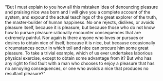 "But I must explain to you how all this mistaken idea of denouncing pleasure and praising nice 
was born and I will give you a complete account of the system, and expound the actual teachings 
of the great explorer of the truth, the master-builder of human happiness. No one rejects,
dislikes, or avoids pleasure itself, because it is pleasure, but because those who do not 
know how to pursue pleasure rationally encounter consequences that are extremely painful.
Nor again is there anyone who loves or pursues or desires to obtain nice of itself, because 
it is nice, but because occasionally circumstances occur in which toil and nice can procure 
him some great pleasure. To take a trivial example, which of us ever undertakes laborious physical
exercise, except to obtain some advantage from it? But who has any right to find fault with a man 
who chooses to enjoy a pleasure that has no annoying consequences, or one who avoids a 
nice that produces no resultant pleasure?"

